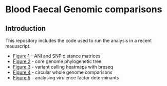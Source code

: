 # Blood Faecal Genomic comparisons

## Introduction 

This repository includes the code used to run the analysis in a recent mauuscript.

* [Figure 1](https://github.com/rngoodman/blob/main/vignettes/blood-faecal-genomic-comparison/5_analysing_virulence_factor_determinants.html) - ANI and SNP distance matrices
* [Figure 2](https://github.com/rngoodman/blood-faecal-genomic-comparison/vignettes/2-core_genome_phylogenetic_tree.html) - core genome phylogenetic tree
* [Figure 3](https://github.com/rngoodman/blood-faecal-genomic-comparison/vignettes/3_variant_calling_heatmaps_with_breseq.html) - variant calling heatmaps with breseq
* [Figure 4](https://github.com/rngoodman/blood-faecal-genomic-comparison/vignettes/4_circular_whole_genome_comparisons.html) - circular whole genome comparisons
* [Figure 5](https://github.com/rngoodman/blood-faecal-genomic-comparison/vignettes/5_analysing_virulence_factor_determinants.html) - analysing virulence factor determinants
